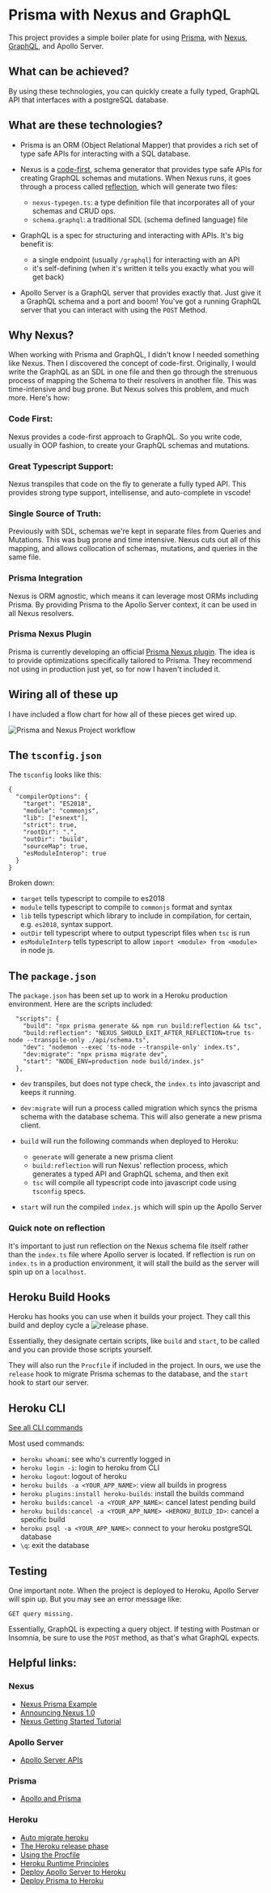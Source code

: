 # Prisma with Nexus and GraphQL

This project provides a simple boiler plate for using [Prisma](https://www.prisma.io/), with [Nexus](https://nexusjs.org/), [GraphQL](https://GraphQL.org/), and Apollo Server.

## What can be achieved?

By using these technologies, you can quickly create a fully typed, GraphQL API that interfaces with a postgreSQL database.

## What are these technologies?

- Prisma is an ORM (Object Relational Mapper) that provides a rich set of type safe APIs for interacting with a SQL database.

- Nexus is a [code-first](https://www.prisma.io/blog/announcing-the-release-of-nexus-schema-v1-b5eno5g08d0b#:~:text=Nexus%20is%20a%20library%20originally,has%20helped%20shape%20its%20evolution), schema generator that provides type safe APIs for creating GraphQL schemas and mutations. When Nexus runs, it goes through a process called [reflection](https://nexusjs.org/docs/getting-started/tutorial/chapter-writing-your-first-schema#reflection), which will generate two files:

  - `nexus-typegen.ts`: a type definition file that incorporates all of your schemas and CRUD ops.
  - `schema.graphql`: a traditional SDL (schema defined language) file

- GraphQL is a spec for structuring and interacting with APIs. It's big benefit is:

  - a single endpoint (usually `/graphql`) for interacting with an API
  - it's self-defining (when it's written it tells you exactly what you will get back)

- Apollo Server is a GraphQL server that provides exactly that. Just give it a GraphQL schema and a port and boom! You've got a running GraphQL server that you can interact with using the `POST` Method.

## Why Nexus?

When working with Prisma and GraphQL, I didn't know I needed something like Nexus. Then I discovered the concept of code-first. Originally, I would write the GraphQL as an SDL in one file and then go through the strenuous process of mapping the Schema to their resolvers in another file. This was time-intensive and bug prone. But Nexus solves this problem, and much more. Here's how:

### Code First:

Nexus provides a code-first approach to GraphQL. So you write code, usually in OOP fashion, to create your GraphQL schemas and mutations.

### Great Typescript Support:

Nexus transpiles that code on the fly to generate a fully typed API. This provides strong type support, intellisense, and auto-complete in vscode!

### Single Source of Truth:

Previously with SDL, schemas we're kept in separate files from Queries and Mutations. This was bug prone and time intensive. Nexus cuts out all of this mapping, and allows collocation of schemas, mutations, and queries in the same file.

### Prisma Integration

Nexus is ORM agnostic, which means it can leverage most ORMs including Prisma. By providing Prisma to the Apollo Server context, it can be used in all Nexus resolvers.

### Prisma Nexus Plugin

Prisma is currently developing an official [Prisma Nexus plugin](https://github.com/prisma/nexus-prisma). The idea is to provide optimizations specifically tailored to Prisma. They recommend not using in production just yet, so for now I haven't included it.

## Wiring all of these up

I have included a flow chart for how all of these pieces get wired up.

![Prisma and Nexus Project workflow](./README_imgs/PrismaNexus.jpg)

## The `tsconfig.json`

The `tsconfig` looks like this:

```
{
  "compilerOptions": {
    "target": "ES2018",
    "module": "commonjs",
    "lib": ["esnext"],
    "strict": true,
    "rootDir": ".",
    "outDir": "build",
    "sourceMap": true,
    "esModuleInterop": true
  }
}
```

Broken down:

- `target` tells typescript to compile to es2018
- `module` tells typescript to compile to `commonjs` format and syntax
- `lib` tells typescript which library to include in compilation, for certain, e.g. `es2018`, syntax support.
- `outDir` tell typescript where to output typescript files when `tsc` is run
- `esModuleInterp` tells typescript to allow `import <module> from <module>` in node js.

## The `package.json`

The `package.json` has been set up to work in a Heroku production environment. Here are the scripts included:

```
  "scripts": {
    "build": "npx prisma generate && npm run build:reflection && tsc",
    "build:reflection": "NEXUS_SHOULD_EXIT_AFTER_REFLECTION=true ts-node --transpile-only ./api/schema.ts",
    "dev": "nodemon --exec 'ts-node --transpile-only' index.ts",
    "dev:migrate": "npx prisma migrate dev",
    "start": "NODE_ENV=production node build/index.js"
  },
```

- `dev` transpiles, but does not type check, the `index.ts` into javascript and keeps it running.

- `dev:migrate` will run a process called migration which syncs the prisma schema with the database schema. This will also generate a new prisma client.

- `build` will run the following commands when deployed to Heroku:

  - `generate` will generate a new prisma client
  - `build:reflection` will run Nexus' reflection process, which generates a typed API and GraphQL schema, and then exit
  - `tsc` will compile all typescript code into javascript code using `tsconfig` specs.

- `start` will run the compiled `index.js` which will spin up the Apollo Server

### Quick note on reflection

It's important to just run reflection on the Nexus schema file itself rather than the `index.ts` file where Apollo server is located. If reflection is run on `index.ts` in a production environment, it will stall the build as the server will spin up on a `localhost`.

## Heroku Build Hooks

Heroku has hooks you can use when it builds your project. They call this build and deploy cycle a ![release phase](https://rubyyagi.com/auto-migrate-heroku/).

Essentially, they designate certain scripts, like `build` and `start`, to be called and you can provide those scripts yourself.

They will also run the `Procfile` if included in the project. In ours, we use the `release` hook to migrate Prisma schemas to the database, and the `start` hook to start our server.

## Heroku CLI

[See all CLI commands](https://devcenter.heroku.com/articles/heroku-cli-commands)

Most used commands:

- `heroku whoami`: see who's currently logged in
- `heroku login -i`: login to heroku from CLI
- `heroku logout`: logout of heroku
- `heroku builds -a <YOUR_APP_NAME>`: view all builds in progress
- `heroku plugins:install heroku-builds`: install the builds command
- `heroku builds:cancel -a <YOUR_APP_NAME>`: cancel latest pending build
- `heroku builds:cancel -a <YOUR_APP_NAME> <HEROKU_BUILD_ID>`: cancel a specific build
- `heroku psql -a <YOUR_APP_NAME>`: connect to your heroku postgreSQL database
- `\q`: exit the database

## Testing

One important note. When the project is deployed to Heroku, Apollo Server will spin up. But you may see an error message like:

```
GET query missing.
```

Essentially, GraphQL is expecting a query object. If testing with Postman or Insomnia, be sure to use the `POST` method, as that's what GraphQL expects.

## Helpful links:

### Nexus

- [Nexus Prisma Example](https://github.com/GraphQL-nexus/nexus/tree/main/examples/with-prisma)
- [Announcing Nexus 1.0](https://www.prisma.io/blog/announcing-the-release-of-nexus-schema-v1-b5eno5g08d0b#:~:text=Nexus%20is%20a%20library%20originally,has%20helped%20shape%20its%20evolution.)
- [Nexus Getting Started Tutorial](https://nexusjs.org/docs/getting-started/tutorial)

### Apollo Server

- [Apollo Server APIs](https://www.apolloGraphQL.com/docs/apollo-server/api/apollo-server/)

### Prisma

- [Apollo and Prisma](https://www.prisma.io/apollo)

### Heroku

- [Auto migrate heroku](https://rubyyagi.com/auto-migrate-heroku/)
- [The Heroku release phase](https://blog.heroku.com/announcing-release-phase-run-tasks-before-new-release-deployed)
- [Using the Procfile](https://blog.heroku.com/the_new_heroku_1_process_model_procfile#defining-an-app-process-types-via-procfile)
- [Heroku Runtime Principles](https://devcenter.heroku.com/articles/runtime-principles)
- [Deploy Apollo Server to Heroku](https://www.apolloGraphQL.com/docs/apollo-server/deployment/heroku/)
- [Deploy Prisma to Heroku](https://www.prisma.io/docs/guides/deployment/deploying-to-heroku)
